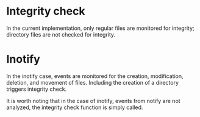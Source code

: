 # Integrity check
In the current implementation, only regular files are monitored for integrity; directory files are not checked for integrity.
# Inotify
In the inotify case, events are monitored for the creation, modification, deletion, and movement of files. Including the creation of a directory triggers integrity check.

It is worth noting that in the case of inotify, events from notify are not analyzed, the integrity check function is simply called.
